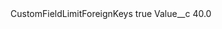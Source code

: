 <?xml version="1.0" encoding="UTF-8"?>
<CustomMetadata xmlns="http://soap.sforce.com/2006/04/metadata" xmlns:xsi="http://www.w3.org/2001/XMLSchema-instance" xmlns:xsd="http://www.w3.org/2001/XMLSchema">
    <label>CustomFieldLimitForeignKeys</label>
    <protected>true</protected>
    <values>
        <field>Value__c</field>
        <value xsi:type="xsd:double">40.0</value>
    </values>
</CustomMetadata>
